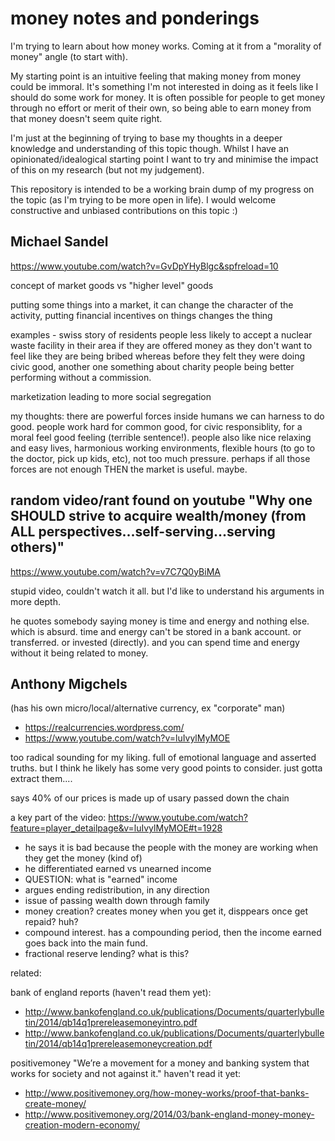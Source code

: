 # money notes and ponderings

I'm trying to learn about how money works. Coming at it from a "morality of money" angle (to start with).

My starting point is an intuitive feeling that making money from money could be immoral. It's something I'm not interested in doing as it feels like I should do some work for money. It is often possible for people to get money through no effort or merit of their own, so being able to earn money from that money doesn't seem quite right.

I'm just at the beginning of trying to base my thoughts in a deeper knowledge and understanding of this topic though. Whilst I have an opinionated/idealogical starting point I want to try and minimise the impact of this on my research (but not my judgement).

This repository is intended to be a working brain dump of my progress on the topic (as I'm trying to be more open in life). I would welcome constructive and unbiased contributions on this topic :)

## Michael Sandel

https://www.youtube.com/watch?v=GvDpYHyBlgc&spfreload=10

concept of market goods vs "higher level" goods

putting some things into a market, it can change the character of the activity, putting financial incentives on things changes the thing

examples - swiss story of residents people less likely to accept a nuclear waste facility in their area if they are offered money as they don't want to feel like they are being bribed whereas before they felt they were doing civic good, another one something about charity people being better performing without a commission.

marketization leading to more social segregation

my thoughts: there are powerful forces inside humans we can harness to do good. people work hard for common good, for civic responsiblity, for a moral feel good feeling (terrible sentence!). people also like nice relaxing and easy lives, harmonious working environments, flexible hours (to go to the doctor, pick up kids, etc), not too much pressure. perhaps if all those forces are not enough THEN the market is useful. maybe.

## random video/rant found on youtube "Why one SHOULD strive to acquire wealth/money (from ALL perspectives...self-serving...serving others)"

https://www.youtube.com/watch?v=v7C7Q0yBiMA

stupid video, couldn't watch it all. but I'd like to understand his arguments in more depth.

he quotes somebody saying money is time and energy and nothing else. which is absurd. time and energy can't be stored in a bank account. or transferred. or invested (directly). and you can spend time and energy without it being related to money.

## Anthony Migchels

(has his own micro/local/alternative currency, ex "corporate" man)

* https://realcurrencies.wordpress.com/
* https://www.youtube.com/watch?v=luIvylMyMOE

too radical sounding for my liking. full of emotional language and asserted truths. but I think he likely has some very good points to consider. just gotta extract them....

says 40% of our prices is made up of usary passed down the chain

a key part of the video: https://www.youtube.com/watch?feature=player_detailpage&v=luIvylMyMOE#t=1928

* he says it is bad because the people with the money are working when they get the money (kind of)
* he differentiated earned vs unearned income
* QUESTION: what is "earned" income
* argues ending redistribution, in any direction
* issue of passing wealth down through family
* money creation? creates money when you get it, disppears once get repaid? huh?
* compound interest. has a compounding period, then the income earned goes back into the main fund.
* fractional reserve lending? what is this?

related:

bank of england reports (haven't read them yet):

* http://www.bankofengland.co.uk/publications/Documents/quarterlybulletin/2014/qb14q1prereleasemoneyintro.pdf
* http://www.bankofengland.co.uk/publications/Documents/quarterlybulletin/2014/qb14q1prereleasemoneycreation.pdf

positivemoney "We’re a movement for a money and banking system that works for society and not against it."
haven't read it yet:

* http://www.positivemoney.org/how-money-works/proof-that-banks-create-money/
* http://www.positivemoney.org/2014/03/bank-england-money-money-creation-modern-economy/



